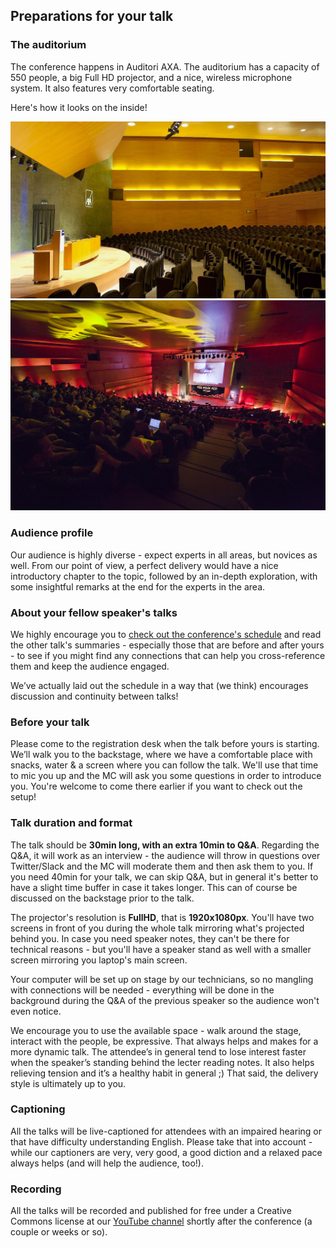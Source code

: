 ## Preparations for your talk

### The auditorium

The conference happens in Auditori AXA. The auditorium has a capacity of 550 people, a big Full HD projector, and a nice, wireless microphone system. It also features very comfortable seating.

Here's how it looks on the inside!

![AXA Auditorium from the inside 1](/assets/axa-inside-2.JPG)![AXA Auditorium from the inside 2](/assets/axa-inside.jpg)

### Audience profile

Our audience is highly diverse - expect experts in all areas, but novices as well. From our point of view, a perfect delivery would have a nice introductory chapter to the topic, followed by an in-depth exploration, with some insightful remarks at the end for the experts in the area.

### About your fellow speaker's talks

We highly encourage you to [check out the conference's schedule](https://2017.fullstackfest.com/agenda/) and read the other talk's summaries - especially those that are before and after yours - to see if you might find any connections that can help you cross-reference them and keep the audience engaged.

We’ve actually laid out the schedule in a way that \(we think\) encourages discussion and continuity between talks!

### Before your talk

Please come to the registration desk when the talk before yours is starting. We’ll walk you to the backstage, where we have a comfortable place with snacks, water & a screen where you can follow the talk. We'll use that time to mic you up and the MC will ask you some questions in order to introduce you. You're welcome to come there earlier if you want to check out the setup!

### Talk duration and format

The talk should be **30min long, with an extra 10min to Q&A**. Regarding the Q&A, it will work as an interview - the audience will throw in questions over Twitter/Slack and the MC will moderate them and then ask them to you. If you need 40min for your talk, we can skip Q&A, but in general it's better to have a slight time buffer in case it takes longer. This can of course be discussed on the backstage prior to the talk.

The projector's resolution is **FullHD**, that is **1920x1080px**. You'll have two screens in front of you during the whole talk mirroring what's projected behind you. In case you need speaker notes, they can't be there for technical reasons - but you'll have a speaker stand as well with a smaller screen mirroring you laptop's main screen.

Your computer will be set up on stage by our technicians, so no mangling with connections will be needed - everything will be done in the background during the Q&A of the previous speaker so the audience won't even notice.

We encourage you to use the available space - walk around the stage, interact with the people, be expressive. That always helps and makes for a more dynamic talk. The attendee’s in general tend to lose interest faster when the speaker’s standing behind the lecter reading notes. It also helps relieving tension and it’s a healthy habit in general ;\) That said, the delivery style is ultimately up to you.

### Captioning

All the talks will be live-captioned for attendees with an impaired hearing or that have difficulty understanding English. Please take that into account - while our captioners are very, very good, a good diction and a relaxed pace always helps \(and will help the audience, too!\).

### Recording

All the talks will be recorded and published for free under a Creative Commons license at our [YouTube channel](https://www.youtube.com/channel/UCwoOpKfkyCQHW562hXXQAGg/playlists) shortly after the conference \(a couple or weeks or so\).

